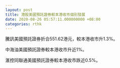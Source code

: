 ```yaml
---
layout: post
title: 港股美國預託證券較本港收市個別發展
date: 2020-08-26 05:57:11.000000000 +08:00
categories: rthk
---
```


騰訊美國預託證券折合551.62港元，較本港收市升1.3%。

中海油美國預託證券較本港收市升近1%。

滙控同聯通美國預託證券較本港收市跌近0.5%。
